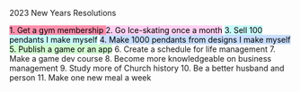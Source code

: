 2023 New Years Resolutions

<mark style="background: #FF5582A6;">1. Get a gym membership </mark>
<mark style="background: #FFB8EBA6;">2.  Go Ice-skating once a month</mark>
<mark style="background: #ABF7F7A6;">3. Sell 100 pendants I make myself</mark>
<mark style="background: #ADCCFFA6;">4. Make 1000 pendants from designs I make myself</mark>
<mark style="background: #BBFABBA6;">5. Publish a game or an app</mark>
6. Create a schedule for life management 
7. Make a game dev course
8. Become more knowledgeable on business management
9. Study more of Church history
10. Be a better husband and person
11. Make one new meal a week
